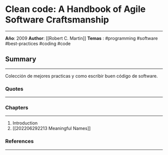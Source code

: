 # Clean code: A Handbook of Agile Software Craftsmanship
---
**Año**: 2009
**Author**: [[Robert C. Martin]]
**Temas** : #programming #software #best-practices #coding #code 

## Summary
---
Colección de mejores practicas y como escribir buen código de software.


### Quotes
---

### Chapters
---
1. Introduction 
2. [[202206292213 Meaningful Names]]


### References
---

